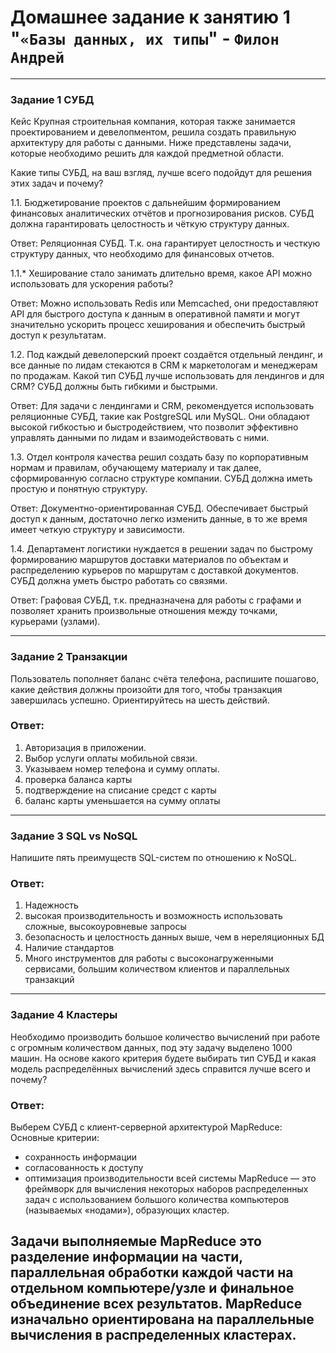# Домашнее задание к занятию 1 "`«Базы данных, их типы`" - `Филон Андрей`

---

### Задание 1 СУБД

Кейс
Крупная строительная компания, которая также занимается проектированием и девелопментом, решила создать правильную архитектуру для работы с данными. Ниже представлены задачи, которые необходимо решить для каждой предметной области.

Какие типы СУБД, на ваш взгляд, лучше всего подойдут для решения этих задач и почему?

1.1. Бюджетирование проектов с дальнейшим формированием финансовых аналитических отчётов и прогнозирования рисков. СУБД должна гарантировать целостность и чёткую структуру данных.

Ответ: Реляционная СУБД. Т.к. она гарантирует целостность и честкую структуру данных, что необходимо для финансовых отчетов.

1.1.* Хеширование стало занимать длительно время, какое API можно использовать для ускорения работы?

Ответ: Можно использовать Redis или Memcached, они предоставляют API для быстрого доступа к данным в оперативной памяти и могут значительно ускорить процесс хеширования и обеспечить быстрый доступ к результатам.
 
1.2. Под каждый девелоперский проект создаётся отдельный лендинг, и все данные по лидам стекаются в CRM к маркетологам и менеджерам по продажам. Какой тип СУБД лучше использовать для лендингов и для CRM? СУБД должны быть гибкими и быстрыми.

Ответ: Для задачи с лендингами и CRM, рекомендуется использовать реляционные СУБД, такие как PostgreSQL или MySQL. Они обладают высокой гибкостью и быстродействием, что позволит эффективно управлять данными по лидам и взаимодействовать с ними.

1.3. Отдел контроля качества решил создать базу по корпоративным нормам и правилам, обучающему материалу и так далее, сформированную согласно структуре компании. СУБД должна иметь простую и понятную структуру.

Ответ: Документно-ориентированная СУБД. Обеспечивает быстрый доступ к данным, достаточно легко изменить данные, в то же время имеет четкую структуру и зависимости.

1.4. Департамент логистики нуждается в решении задач по быстрому формированию маршрутов доставки материалов по объектам и распределению курьеров по маршрутам с доставкой документов. СУБД должна уметь быстро работать со связями.

Ответ: Графовая СУБД, т.к. предназначена для работы с графами и позволяет хранить произвольные отношения между точками, курьерами (узлами).
  
---

### Задание 2 Транзакции
   
Пользователь пополняет баланс счёта телефона, распишите пошагово, какие действия должны произойти для того, чтобы транзакция завершилась успешно. Ориентируйтесь на шесть действий.

### Ответ:

1. Авторизация в приложении.
2. Выбор услуги оплаты мобильной связи.
3. Указываем номер телефона и сумму оплаты.
4. проверка баланса карты
5. подтверждение на списание средст с карты
6. баланс карты уменьшается на сумму оплаты

---

### Задание 3 SQL vs NoSQL

Напишите пять преимуществ SQL-систем по отношению к NoSQL.

### Ответ:

1. Надежность
2. высокая производительность и возможность использовать сложные, высокоуровневые запросы
3. безопасность и целостность данных выше, чем в нереляционных БД
4. Наличие стандартов
5. Много инструментов для работы с высоконагруженными сервисами, большим количеством клиентов и параллельных транзакций

---

### Задание 4 Кластеры

Необходимо производить большое количество вычислений при работе с огромным количеством данных, под эту задачу выделено 1000 машин.
На основе какого критерия будете выбирать тип СУБД и какая модель распределённых вычислений здесь справится лучше всего и почему?

### Ответ:

Выберем СУБД с клиент-серверной архитектурой MapReduce:
Основные критерии:
   - сохранность информации
   - согласованность к доступу
   - оптимизация производительности всей системы
MapReduce — это фреймворк для вычисления некоторых наборов распределенных задач с использованием большого количества компьютеров (называемых «нодами»), образующих кластер. 

Задачи выполняемые MapReduce это разделение информации на части, параллельная обработки каждой части на отдельном компьютере/узле и финальное объединение всех результатов. MapReduce изначально ориентирована на параллельные вычисления в распределенных кластерах.
 ---





